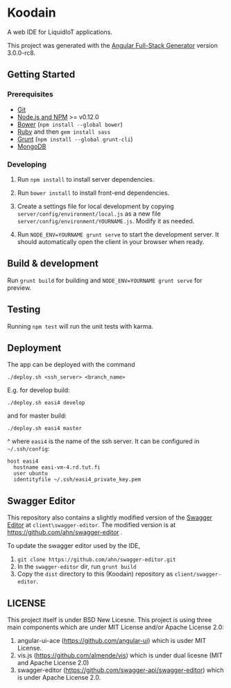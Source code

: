 # Koodain

A web IDE for LiquidIoT applications.

This project was generated with the [Angular Full-Stack Generator](https://github.com/DaftMonk/generator-angular-fullstack) version 3.0.0-rc8.

## Getting Started

### Prerequisites

- [Git](https://git-scm.com/)
- [Node.js and NPM](nodejs.org) >= v0.12.0
- [Bower](bower.io) (`npm install --global bower`)
- [Ruby](https://www.ruby-lang.org) and then `gem install sass`
- [Grunt](http://gruntjs.com/) (`npm install --global grunt-cli`)
- [MongoDB](https://www.mongodb.org/)

### Developing

1. Run `npm install` to install server dependencies.

2. Run `bower install` to install front-end dependencies.

3. Create a settings file for local development by copying `server/config/environment/local.js`
as a new file `server/config/environment/YOURNAME.js`. Modify it as needed.

4. Run `NODE_ENV=YOURNAME grunt serve` to start the development server. It should automatically open the client in your browser when ready.


## Build & development

Run `grunt build` for building and `NODE_ENV=YOURNAME grunt serve` for preview.


## Testing

Running `npm test` will run the unit tests with karma.


## Deployment

The app can be deployed with the command

    ./deploy.sh <ssh_server> <branch_name>

E.g. for develop build:

    ./deploy.sh easi4 develop

and for master build:

    ./deploy.sh easi4 master

^ where `easi4` is the name of the ssh server. It can be configured in `~/.ssh/config`:

    host easi4
      hostname easi-vm-4.rd.tut.fi
      user ubuntu
      identityfile ~/.ssh/easi4_private_key.pem


## Swagger Editor

This repository also contains a slightly modified version of the [Swagger Editor](https://github.com/swagger-api/swagger-editor)
at `client\swagger-editor`. The modified version is at https://github.com/ahn/swagger-editor .

To update the swagger editor used by the IDE,

1. `git clone https://github.com/ahn/swagger-editor.git`
2. In the `swagger-editor` dir, run `grunt build`
3. Copy the `dist` directory to this (Koodain) repository as `client/swagger-editor`.

## LICENSE

This project itself is under BSD New Licesne. This project is using three main components which are under MIT License and/or Apache License 2.0:

1. angular-ui-ace (https://github.com/angular-ui) which is usder MIT License.
2. vis.js (https://github.com/almende/vis) which is under dual licesne (MIT and Apache License 2.0)
3. swagger-editor (https://github.com/swagger-api/swagger-editor) which is under Apache License 2.0.

